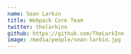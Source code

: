 ```yaml
---
name: Sean Larkin
title: Webpack Core Team
twitter: thelarkinn
github: https://github.com/TheLarkInn
image: /media/people/sean-larkin.jpg
---
```

